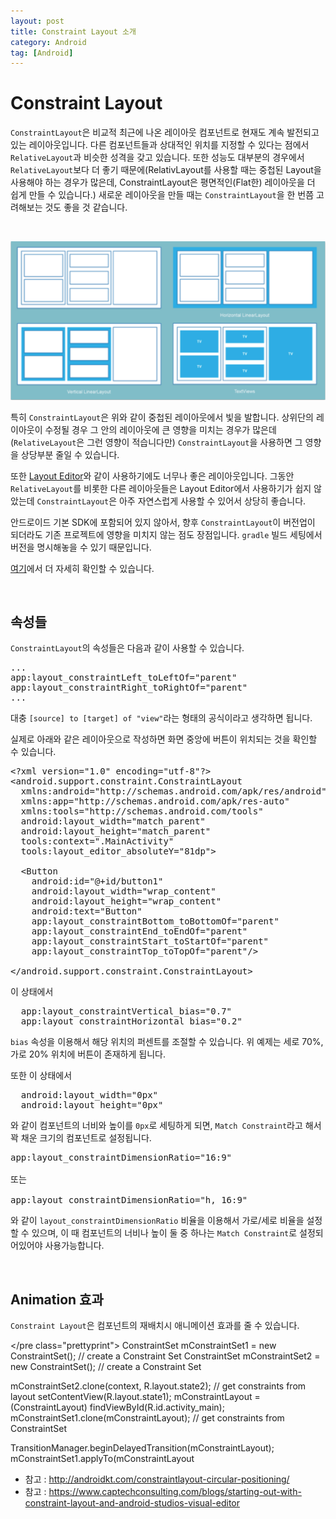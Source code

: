 ```yaml
---
layout: post
title: Constraint Layout 소개
category: Android
tag: [Android]
---
```

# Constraint Layout

`ConstraintLayout`은 비교적 최근에 나온 레이아웃 컴포넌트로 현재도 계속 발전되고 있는 레이아웃입니다. 다른 컴포넌트들과 상대적인 위치를 지정할 수 있다는 점에서 `RelativeLayout`과 비슷한 성격을 갖고 있습니다. 또한 성능도 대부분의 경우에서 `RelativeLayout`보다 더 좋기 때문에(RelativLayout를 사용할 때는 중첩된 Layout을 사용해야 하는 경우가 많은데, ConstraintLayout은 평면적인(Flat한) 레이아웃을 더 쉽게 만들 수 있습니다.) 새로운 레이아웃을 만들 때는 `ConstraintLayout`을 한 번쯤 고려해보는 것도 좋을 것 같습니다.

<br>

![image](/assets/android/003.png)

특히 `ConstraintLayout`은 위와 같이 중첩된 레이아웃에서 빛을 발합니다. 상위단의 레이아웃이 수정될 경우 그 안의 레이아웃에 큰 영향을 미치는 경우가 많은데(`RelativeLayout`은 그런 영향이 적습니다만) `ConstraintLayout`을 사용하면 그 영향을 상당부분 줄일 수 있습니다.

또한 [Layout Editor](https://developer.android.com/studio/write/layout-editor.html?hl=ko)와 같이 사용하기에도 너무나 좋은 레이아웃입니다. 그동안 `RelativeLayout`를 비롯한 다른 레이아웃들은 Layout Editor에서 사용하기가 쉽지 않았는데 `ConstraintLayout`은 아주 자연스럽게 사용할 수 있어서 상당히 좋습니다.

안드로이드 기본 SDK에 포함되어 있지 않아서, 향후 `ConstraintLayout`이 버전업이 되더라도 기존 프로젝트에 영향을  미치지 않는 점도 장점입니다. `gradle` 빌드 세팅에서 버전을 명시해놓을 수 있기 때문입니다.

[여기](https://academy.realm.io/kr/posts/constraintlayout-it-can-do-what-now/)에서 더 자세히 확인할 수 있습니다.

<br>

## 속성들

`ConstraintLayout`의 속성들은 다음과 같이 사용할 수 있습니다.

<pre class="prettyprint">
...
app:layout_constraintLeft_toLeftOf="parent"
app:layout_constraintRight_toRightOf="parent"
...
</pre>

대충 `[source] to [target] of "view"`라는 형태의 공식이라고 생각하면 됩니다.

실제로 아래와 같은 레이아웃으로 작성하면 화면 중앙에 버튼이 위치되는 것을 확인할 수 있습니다.

<pre class="prettyprint">
&lt;?xml version="1.0" encoding="utf-8"?&gt;
&lt;android.support.constraint.ConstraintLayout
  xmlns:android="http://schemas.android.com/apk/res/android"
  xmlns:app="http://schemas.android.com/apk/res-auto"
  xmlns:tools="http://schemas.android.com/tools"
  android:layout_width="match_parent"
  android:layout_height="match_parent"
  tools:context=".MainActivity"
  tools:layout_editor_absoluteY="81dp"&gt;

  &lt;Button
    android:id="@+id/button1"
    android:layout_width="wrap_content"
    android:layout_height="wrap_content"
    android:text="Button"
    app:layout_constraintBottom_toBottomOf="parent"
    app:layout_constraintEnd_toEndOf="parent"
    app:layout_constraintStart_toStartOf="parent"
    app:layout_constraintTop_toTopOf="parent"/&gt;

&lt;/android.support.constraint.ConstraintLayout&gt;
</pre>

이 상태에서 

<pre class="prettyprint">
  app:layout_constraintVertical_bias="0.7"
  app:layout_constraintHorizontal_bias="0.2"
</pre>

`bias` 속성을 이용해서 해당 위치의 퍼센트를 조절할 수 있습니다. 위 예제는 세로 70%, 가로 20% 위치에 버튼이 존재하게 됩니다.

또한 이 상태에서

<pre class="prettyprint">
  android:layout_width="0px"
  android:layout_height="0px"
</pre>

와 같이 컴포넌트의 너비와 높이를 `0px`로 세팅하게 되면, `Match Constraint`라고 해서 꽉 채운 크기의 컴포넌트로 설정됩니다.

<pre class="prettyprint">
app:layout_constraintDimensionRatio="16:9"

또는

app:layout_constraintDimensionRatio="h, 16:9"
</pre>

와 같이 `layout_constraintDimensionRatio` 비율을 이용해서 가로/세로 비율을 설정할 수 있으며, 이 때 컴포넌트의 너비나 높이 둘 중 하나는 `Match Constraint`로 설정되어있어야 사용가능합니다.

<br>

## Animation 효과

`Constraint Layout`은 컴포넌트의 재배치시 애니메이션 효과를 줄 수 있습니다.

</pre class="prettyprint">
ConstraintSet mConstraintSet1 = new ConstraintSet(); // create a Constraint Set
ConstraintSet mConstraintSet2 = new ConstraintSet(); // create a Constraint Set

mConstraintSet2.clone(context, R.layout.state2); // get constraints from layout
setContentView(R.layout.state1);
mConstraintLayout = (ConstraintLayout) findViewById(R.id.activity_main);
mConstraintSet1.clone(mConstraintLayout); // get constraints from ConstraintSet

TransitionManager.beginDelayedTransition(mConstraintLayout);
mConstraintSet1.applyTo(mConstraintLayout
</pre>

* 참고 : http://androidkt.com/constraintlayout-circular-positioning/
* 참고 : https://www.captechconsulting.com/blogs/starting-out-with-constraint-layout-and-android-studios-visual-editor